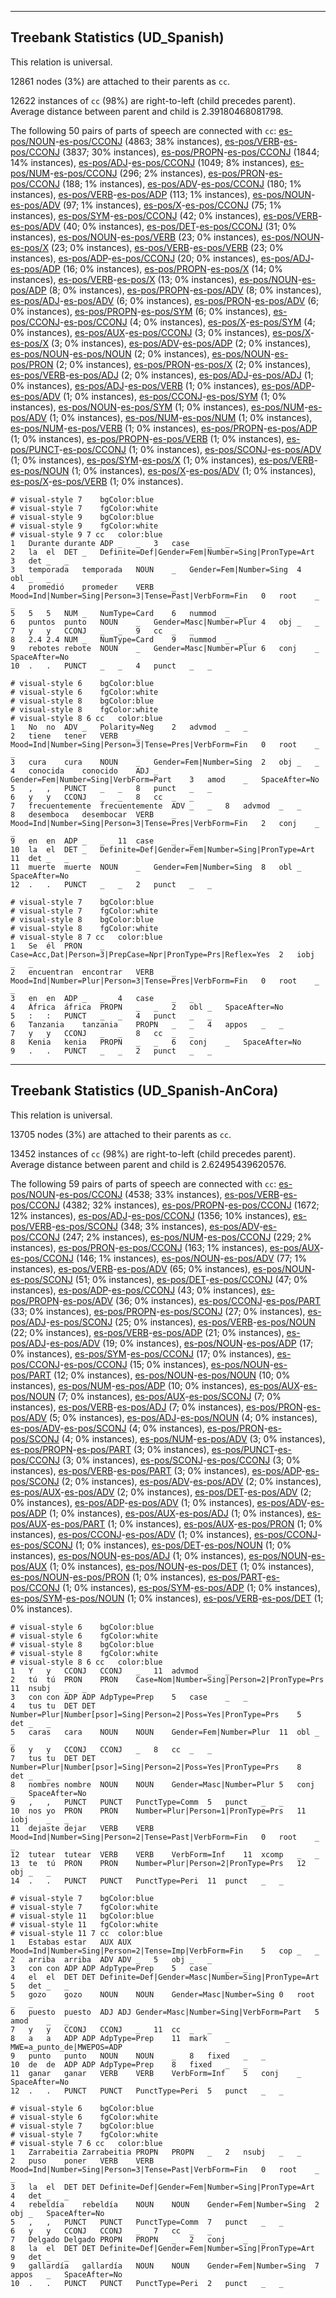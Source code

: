 

--------------------------------------------------------------------------------

## Treebank Statistics (UD_Spanish)

This relation is universal.

12861 nodes (3%) are attached to their parents as `cc`.

12622 instances of `cc` (98%) are right-to-left (child precedes parent).
Average distance between parent and child is 2.39180468081798.

The following 50 pairs of parts of speech are connected with `cc`: [es-pos/NOUN]()-[es-pos/CCONJ]() (4863; 38% instances), [es-pos/VERB]()-[es-pos/CCONJ]() (3837; 30% instances), [es-pos/PROPN]()-[es-pos/CCONJ]() (1844; 14% instances), [es-pos/ADJ]()-[es-pos/CCONJ]() (1049; 8% instances), [es-pos/NUM]()-[es-pos/CCONJ]() (296; 2% instances), [es-pos/PRON]()-[es-pos/CCONJ]() (188; 1% instances), [es-pos/ADV]()-[es-pos/CCONJ]() (180; 1% instances), [es-pos/VERB]()-[es-pos/ADP]() (113; 1% instances), [es-pos/NOUN]()-[es-pos/ADV]() (97; 1% instances), [es-pos/X]()-[es-pos/CCONJ]() (75; 1% instances), [es-pos/SYM]()-[es-pos/CCONJ]() (42; 0% instances), [es-pos/VERB]()-[es-pos/ADV]() (40; 0% instances), [es-pos/DET]()-[es-pos/CCONJ]() (31; 0% instances), [es-pos/NOUN]()-[es-pos/VERB]() (23; 0% instances), [es-pos/NOUN]()-[es-pos/X]() (23; 0% instances), [es-pos/VERB]()-[es-pos/VERB]() (23; 0% instances), [es-pos/ADP]()-[es-pos/CCONJ]() (20; 0% instances), [es-pos/ADJ]()-[es-pos/ADP]() (16; 0% instances), [es-pos/PROPN]()-[es-pos/X]() (14; 0% instances), [es-pos/VERB]()-[es-pos/X]() (13; 0% instances), [es-pos/NOUN]()-[es-pos/ADP]() (8; 0% instances), [es-pos/PROPN]()-[es-pos/ADV]() (8; 0% instances), [es-pos/ADJ]()-[es-pos/ADV]() (6; 0% instances), [es-pos/PRON]()-[es-pos/ADV]() (6; 0% instances), [es-pos/PROPN]()-[es-pos/SYM]() (6; 0% instances), [es-pos/CCONJ]()-[es-pos/CCONJ]() (4; 0% instances), [es-pos/X]()-[es-pos/SYM]() (4; 0% instances), [es-pos/AUX]()-[es-pos/CCONJ]() (3; 0% instances), [es-pos/X]()-[es-pos/X]() (3; 0% instances), [es-pos/ADV]()-[es-pos/ADP]() (2; 0% instances), [es-pos/NOUN]()-[es-pos/NOUN]() (2; 0% instances), [es-pos/NOUN]()-[es-pos/PRON]() (2; 0% instances), [es-pos/PRON]()-[es-pos/X]() (2; 0% instances), [es-pos/VERB]()-[es-pos/ADJ]() (2; 0% instances), [es-pos/ADJ]()-[es-pos/ADJ]() (1; 0% instances), [es-pos/ADJ]()-[es-pos/VERB]() (1; 0% instances), [es-pos/ADP]()-[es-pos/ADV]() (1; 0% instances), [es-pos/CCONJ]()-[es-pos/SYM]() (1; 0% instances), [es-pos/NOUN]()-[es-pos/SYM]() (1; 0% instances), [es-pos/NUM]()-[es-pos/ADV]() (1; 0% instances), [es-pos/NUM]()-[es-pos/NUM]() (1; 0% instances), [es-pos/NUM]()-[es-pos/VERB]() (1; 0% instances), [es-pos/PROPN]()-[es-pos/ADP]() (1; 0% instances), [es-pos/PROPN]()-[es-pos/VERB]() (1; 0% instances), [es-pos/PUNCT]()-[es-pos/CCONJ]() (1; 0% instances), [es-pos/SCONJ]()-[es-pos/ADV]() (1; 0% instances), [es-pos/SYM]()-[es-pos/X]() (1; 0% instances), [es-pos/VERB]()-[es-pos/NOUN]() (1; 0% instances), [es-pos/X]()-[es-pos/ADV]() (1; 0% instances), [es-pos/X]()-[es-pos/VERB]() (1; 0% instances).


~~~ conllu
# visual-style 7	bgColor:blue
# visual-style 7	fgColor:white
# visual-style 9	bgColor:blue
# visual-style 9	fgColor:white
# visual-style 9 7 cc	color:blue
1	Durante	durante	ADP	_	_	3	case	_	_
2	la	el	DET	_	Definite=Def|Gender=Fem|Number=Sing|PronType=Art	3	det	_	_
3	temporada	temporada	NOUN	_	Gender=Fem|Number=Sing	4	obl	_	_
4	promedió	promeder	VERB	_	Mood=Ind|Number=Sing|Person=3|Tense=Past|VerbForm=Fin	0	root	_	_
5	5	5	NUM	_	NumType=Card	6	nummod	_	_
6	puntos	punto	NOUN	_	Gender=Masc|Number=Plur	4	obj	_	_
7	y	y	CCONJ	_	_	9	cc	_	_
8	2.4	2.4	NUM	_	NumType=Card	9	nummod	_	_
9	rebotes	rebote	NOUN	_	Gender=Masc|Number=Plur	6	conj	_	SpaceAfter=No
10	.	.	PUNCT	_	_	4	punct	_	_

~~~


~~~ conllu
# visual-style 6	bgColor:blue
# visual-style 6	fgColor:white
# visual-style 8	bgColor:blue
# visual-style 8	fgColor:white
# visual-style 8 6 cc	color:blue
1	No	no	ADV	_	Polarity=Neg	2	advmod	_	_
2	tiene	tener	VERB	_	Mood=Ind|Number=Sing|Person=3|Tense=Pres|VerbForm=Fin	0	root	_	_
3	cura	cura	NOUN	_	Gender=Fem|Number=Sing	2	obj	_	_
4	conocida	conocido	ADJ	_	Gender=Fem|Number=Sing|VerbForm=Part	3	amod	_	SpaceAfter=No
5	,	,	PUNCT	_	_	8	punct	_	_
6	y	y	CCONJ	_	_	8	cc	_	_
7	frecuentemente	frecuentemente	ADV	_	_	8	advmod	_	_
8	desemboca	desembocar	VERB	_	Mood=Ind|Number=Sing|Person=3|Tense=Pres|VerbForm=Fin	2	conj	_	_
9	en	en	ADP	_	_	11	case	_	_
10	la	el	DET	_	Definite=Def|Gender=Fem|Number=Sing|PronType=Art	11	det	_	_
11	muerte	muerte	NOUN	_	Gender=Fem|Number=Sing	8	obl	_	SpaceAfter=No
12	.	.	PUNCT	_	_	2	punct	_	_

~~~


~~~ conllu
# visual-style 7	bgColor:blue
# visual-style 7	fgColor:white
# visual-style 8	bgColor:blue
# visual-style 8	fgColor:white
# visual-style 8 7 cc	color:blue
1	Se	él	PRON	_	Case=Acc,Dat|Person=3|PrepCase=Npr|PronType=Prs|Reflex=Yes	2	iobj	_	_
2	encuentran	encontrar	VERB	_	Mood=Ind|Number=Plur|Person=3|Tense=Pres|VerbForm=Fin	0	root	_	_
3	en	en	ADP	_	_	4	case	_	_
4	África	áfrica	PROPN	_	_	2	obl	_	SpaceAfter=No
5	:	:	PUNCT	_	_	4	punct	_	_
6	Tanzania	tanzania	PROPN	_	_	4	appos	_	_
7	y	y	CCONJ	_	_	8	cc	_	_
8	Kenia	kenia	PROPN	_	_	6	conj	_	SpaceAfter=No
9	.	.	PUNCT	_	_	2	punct	_	_

~~~




--------------------------------------------------------------------------------

## Treebank Statistics (UD_Spanish-AnCora)

This relation is universal.

13705 nodes (3%) are attached to their parents as `cc`.

13452 instances of `cc` (98%) are right-to-left (child precedes parent).
Average distance between parent and child is 2.62495439620576.

The following 59 pairs of parts of speech are connected with `cc`: [es-pos/NOUN]()-[es-pos/CCONJ]() (4538; 33% instances), [es-pos/VERB]()-[es-pos/CCONJ]() (4382; 32% instances), [es-pos/PROPN]()-[es-pos/CCONJ]() (1672; 12% instances), [es-pos/ADJ]()-[es-pos/CCONJ]() (1356; 10% instances), [es-pos/VERB]()-[es-pos/SCONJ]() (348; 3% instances), [es-pos/ADV]()-[es-pos/CCONJ]() (247; 2% instances), [es-pos/NUM]()-[es-pos/CCONJ]() (229; 2% instances), [es-pos/PRON]()-[es-pos/CCONJ]() (163; 1% instances), [es-pos/AUX]()-[es-pos/CCONJ]() (146; 1% instances), [es-pos/NOUN]()-[es-pos/ADV]() (77; 1% instances), [es-pos/VERB]()-[es-pos/ADV]() (65; 0% instances), [es-pos/NOUN]()-[es-pos/SCONJ]() (51; 0% instances), [es-pos/DET]()-[es-pos/CCONJ]() (47; 0% instances), [es-pos/ADP]()-[es-pos/CCONJ]() (43; 0% instances), [es-pos/PROPN]()-[es-pos/ADV]() (36; 0% instances), [es-pos/CCONJ]()-[es-pos/PART]() (33; 0% instances), [es-pos/PROPN]()-[es-pos/SCONJ]() (27; 0% instances), [es-pos/ADJ]()-[es-pos/SCONJ]() (25; 0% instances), [es-pos/VERB]()-[es-pos/NOUN]() (22; 0% instances), [es-pos/VERB]()-[es-pos/ADP]() (21; 0% instances), [es-pos/ADJ]()-[es-pos/ADV]() (19; 0% instances), [es-pos/NOUN]()-[es-pos/ADP]() (17; 0% instances), [es-pos/SYM]()-[es-pos/CCONJ]() (17; 0% instances), [es-pos/CCONJ]()-[es-pos/CCONJ]() (15; 0% instances), [es-pos/NOUN]()-[es-pos/PART]() (12; 0% instances), [es-pos/NOUN]()-[es-pos/NOUN]() (10; 0% instances), [es-pos/NUM]()-[es-pos/ADP]() (10; 0% instances), [es-pos/AUX]()-[es-pos/NOUN]() (7; 0% instances), [es-pos/AUX]()-[es-pos/SCONJ]() (7; 0% instances), [es-pos/VERB]()-[es-pos/ADJ]() (7; 0% instances), [es-pos/PRON]()-[es-pos/ADV]() (5; 0% instances), [es-pos/ADJ]()-[es-pos/NOUN]() (4; 0% instances), [es-pos/ADV]()-[es-pos/SCONJ]() (4; 0% instances), [es-pos/PRON]()-[es-pos/SCONJ]() (4; 0% instances), [es-pos/NUM]()-[es-pos/ADV]() (3; 0% instances), [es-pos/PROPN]()-[es-pos/PART]() (3; 0% instances), [es-pos/PUNCT]()-[es-pos/CCONJ]() (3; 0% instances), [es-pos/SCONJ]()-[es-pos/CCONJ]() (3; 0% instances), [es-pos/VERB]()-[es-pos/PART]() (3; 0% instances), [es-pos/ADP]()-[es-pos/SCONJ]() (2; 0% instances), [es-pos/ADV]()-[es-pos/ADV]() (2; 0% instances), [es-pos/AUX]()-[es-pos/ADV]() (2; 0% instances), [es-pos/DET]()-[es-pos/ADV]() (2; 0% instances), [es-pos/ADP]()-[es-pos/ADV]() (1; 0% instances), [es-pos/ADV]()-[es-pos/ADP]() (1; 0% instances), [es-pos/AUX]()-[es-pos/ADJ]() (1; 0% instances), [es-pos/AUX]()-[es-pos/PART]() (1; 0% instances), [es-pos/AUX]()-[es-pos/PRON]() (1; 0% instances), [es-pos/CCONJ]()-[es-pos/ADV]() (1; 0% instances), [es-pos/CCONJ]()-[es-pos/SCONJ]() (1; 0% instances), [es-pos/DET]()-[es-pos/NOUN]() (1; 0% instances), [es-pos/NOUN]()-[es-pos/ADJ]() (1; 0% instances), [es-pos/NOUN]()-[es-pos/AUX]() (1; 0% instances), [es-pos/NOUN]()-[es-pos/DET]() (1; 0% instances), [es-pos/NOUN]()-[es-pos/PRON]() (1; 0% instances), [es-pos/PART]()-[es-pos/CCONJ]() (1; 0% instances), [es-pos/SYM]()-[es-pos/ADP]() (1; 0% instances), [es-pos/SYM]()-[es-pos/NOUN]() (1; 0% instances), [es-pos/VERB]()-[es-pos/DET]() (1; 0% instances).


~~~ conllu
# visual-style 6	bgColor:blue
# visual-style 6	fgColor:white
# visual-style 8	bgColor:blue
# visual-style 8	fgColor:white
# visual-style 8 6 cc	color:blue
1	Y	y	CCONJ	CCONJ	_	11	advmod	_	_
2	tú	tú	PRON	PRON	Case=Nom|Number=Sing|Person=2|PronType=Prs	11	nsubj	_	_
3	con	con	ADP	ADP	AdpType=Prep	5	case	_	_
4	tus	tu	DET	DET	Number=Plur|Number[psor]=Sing|Person=2|Poss=Yes|PronType=Prs	5	det	_	_
5	caras	cara	NOUN	NOUN	Gender=Fem|Number=Plur	11	obl	_	_
6	y	y	CCONJ	CCONJ	_	8	cc	_	_
7	tus	tu	DET	DET	Number=Plur|Number[psor]=Sing|Person=2|Poss=Yes|PronType=Prs	8	det	_	_
8	nombres	nombre	NOUN	NOUN	Gender=Masc|Number=Plur	5	conj	_	SpaceAfter=No
9	,	,	PUNCT	PUNCT	PunctType=Comm	5	punct	_	_
10	nos	yo	PRON	PRON	Number=Plur|Person=1|PronType=Prs	11	iobj	_	_
11	dejaste	dejar	VERB	VERB	Mood=Ind|Number=Sing|Person=2|Tense=Past|VerbForm=Fin	0	root	_	_
12	tutear	tutear	VERB	VERB	VerbForm=Inf	11	xcomp	_	_
13	te	tú	PRON	PRON	Number=Plur|Person=2|PronType=Prs	12	obj	_	_
14	.	.	PUNCT	PUNCT	PunctType=Peri	11	punct	_	_

~~~


~~~ conllu
# visual-style 7	bgColor:blue
# visual-style 7	fgColor:white
# visual-style 11	bgColor:blue
# visual-style 11	fgColor:white
# visual-style 11 7 cc	color:blue
1	Estabas	estar	AUX	AUX	Mood=Ind|Number=Sing|Person=2|Tense=Imp|VerbForm=Fin	5	cop	_	_
2	arriba	arriba	ADV	ADV	_	5	obj	_	_
3	con	con	ADP	ADP	AdpType=Prep	5	case	_	_
4	el	el	DET	DET	Definite=Def|Gender=Masc|Number=Sing|PronType=Art	5	det	_	_
5	gozo	gozo	NOUN	NOUN	Gender=Masc|Number=Sing	0	root	_	_
6	puesto	puesto	ADJ	ADJ	Gender=Masc|Number=Sing|VerbForm=Part	5	amod	_	_
7	y	y	CCONJ	CCONJ	_	11	cc	_	_
8	a	a	ADP	ADP	AdpType=Prep	11	mark	_	MWE=a_punto_de|MWEPOS=ADP
9	punto	punto	NOUN	NOUN	_	8	fixed	_	_
10	de	de	ADP	ADP	AdpType=Prep	8	fixed	_	_
11	ganar	ganar	VERB	VERB	VerbForm=Inf	5	conj	_	SpaceAfter=No
12	.	.	PUNCT	PUNCT	PunctType=Peri	5	punct	_	_

~~~


~~~ conllu
# visual-style 6	bgColor:blue
# visual-style 6	fgColor:white
# visual-style 7	bgColor:blue
# visual-style 7	fgColor:white
# visual-style 7 6 cc	color:blue
1	Zarrabeitia	Zarrabeitia	PROPN	PROPN	_	2	nsubj	_	_
2	puso	poner	VERB	VERB	Mood=Ind|Number=Sing|Person=3|Tense=Past|VerbForm=Fin	0	root	_	_
3	la	el	DET	DET	Definite=Def|Gender=Fem|Number=Sing|PronType=Art	4	det	_	_
4	rebeldía	rebeldía	NOUN	NOUN	Gender=Fem|Number=Sing	2	obj	_	SpaceAfter=No
5	,	,	PUNCT	PUNCT	PunctType=Comm	7	punct	_	_
6	y	y	CCONJ	CCONJ	_	7	cc	_	_
7	Delgado	Delgado	PROPN	PROPN	_	2	conj	_	_
8	la	el	DET	DET	Definite=Def|Gender=Fem|Number=Sing|PronType=Art	9	det	_	_
9	gallardía	gallardía	NOUN	NOUN	Gender=Fem|Number=Sing	7	appos	_	SpaceAfter=No
10	.	.	PUNCT	PUNCT	PunctType=Peri	2	punct	_	_

~~~


